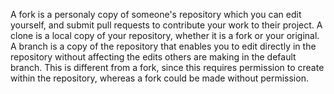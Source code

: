 A fork is a personaly copy of someone's repository which you can edit yourself, and submit pull requests to contribute your work to their project. A clone is a local copy of your repository, whether it is a fork or your original. A branch is a copy of the repository that enables you to edit directly in the repository without affecting the edits others are making in the default branch. This is different from a fork, since this requires permission to create within the repository, whereas a fork could be made without permission.
